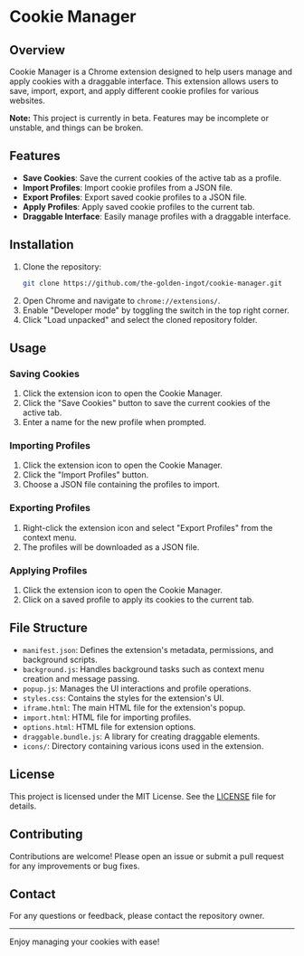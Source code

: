 # Cookie Manager

## Overview

Cookie Manager is a Chrome extension designed to help users manage and apply cookies with a draggable interface. This extension allows users to save, import, export, and apply different cookie profiles for various websites.

**Note:** This project is currently in beta. Features may be incomplete or unstable, and things can be broken.

## Features

- **Save Cookies**: Save the current cookies of the active tab as a profile.
- **Import Profiles**: Import cookie profiles from a JSON file.
- **Export Profiles**: Export saved cookie profiles to a JSON file.
- **Apply Profiles**: Apply saved cookie profiles to the current tab.
- **Draggable Interface**: Easily manage profiles with a draggable interface.

## Installation

1. Clone the repository:
    ```sh
    git clone https://github.com/the-golden-ingot/cookie-manager.git
    ```
2. Open Chrome and navigate to `chrome://extensions/`.
3. Enable "Developer mode" by toggling the switch in the top right corner.
4. Click "Load unpacked" and select the cloned repository folder.

## Usage

### Saving Cookies

1. Click the extension icon to open the Cookie Manager.
2. Click the "Save Cookies" button to save the current cookies of the active tab.
3. Enter a name for the new profile when prompted.

### Importing Profiles

1. Click the extension icon to open the Cookie Manager.
2. Click the "Import Profiles" button.
3. Choose a JSON file containing the profiles to import.

### Exporting Profiles

1. Right-click the extension icon and select "Export Profiles" from the context menu.
2. The profiles will be downloaded as a JSON file.

### Applying Profiles

1. Click the extension icon to open the Cookie Manager.
2. Click on a saved profile to apply its cookies to the current tab.

## File Structure

- `manifest.json`: Defines the extension's metadata, permissions, and background scripts.
- `background.js`: Handles background tasks such as context menu creation and message passing.
- `popup.js`: Manages the UI interactions and profile operations.
- `styles.css`: Contains the styles for the extension's UI.
- `iframe.html`: The main HTML file for the extension's popup.
- `import.html`: HTML file for importing profiles.
- `options.html`: HTML file for extension options.
- `draggable.bundle.js`: A library for creating draggable elements.
- `icons/`: Directory containing various icons used in the extension.

## License

This project is licensed under the MIT License. See the [LICENSE](LICENSE) file for details.

## Contributing

Contributions are welcome! Please open an issue or submit a pull request for any improvements or bug fixes.

## Contact

For any questions or feedback, please contact the repository owner.

---

Enjoy managing your cookies with ease!

